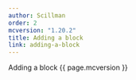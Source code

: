 ```yaml
---
author: Scillman
order: 2
mcversion: "1.20.2"
title: Adding a block
link: adding-a-block
---
```

Adding a block {{ page.mcversion }}
